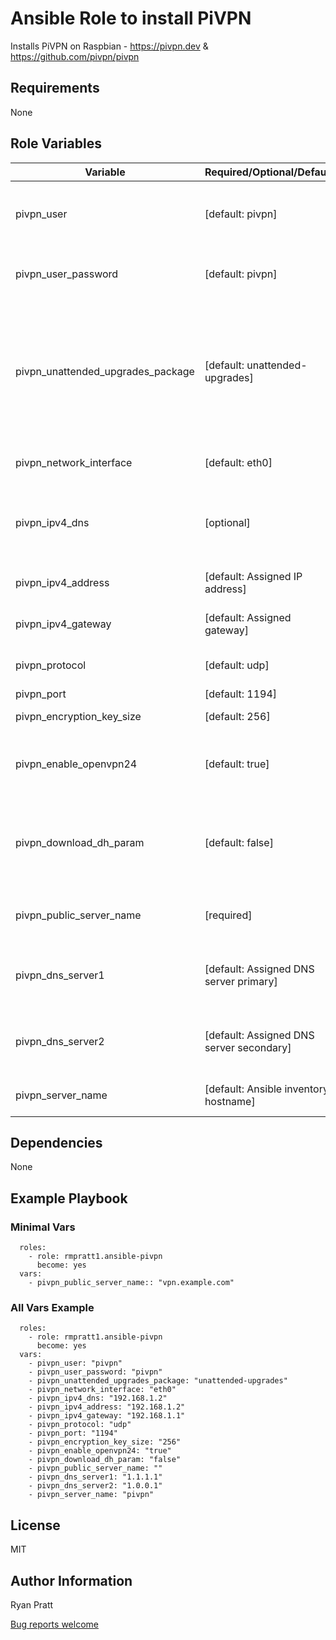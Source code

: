 Ansible Role to install PiVPN
=========

Installs PiVPN on Raspbian - https://pivpn.dev & https://github.com/pivpn/pivpn

Requirements
------------

None

Role Variables
--------------

Variable | Required/Optional/Default | Description
--- | --- | ---
pivpn_user | [default: pivpn] | System user for OpenVPN profile outputs
pivpn_user_password | [default: pivpn] | System password for pivpn_user
pivpn_unattended_upgrades_package | [default: unattended-upgrades] | Perform automated system updates, empty string to not install and configure upgrade system
pivpn_network_interface | [default: eth0] | The named network interface
pivpn_ipv4_dns | [optional] | The primary DNS server for this host to lookup host info
pivpn_ipv4_address | [default: Assigned IP address] | The IPv4 address of this host
pivpn_ipv4_gateway | [default: Assigned gateway] | The IPv4 gateway for this host
pivpn_protocol | [default: udp] | Protocol to use (upd/tcp)
pivpn_port | [default: 1194] | Port to use
pivpn_encryption_key_size | [default: 256] | Encryption key size
pivpn_enable_openvpn24 | [default: true] | Enables using OpenVPN 2.4 algorithms
pivpn_download_dh_param | [default: false] | Download the Diffie–Hellman prime rather than generating it.
pivpn_public_server_name | [required] |The public IP address or URL for the server
pivpn_dns_server1 | [default: Assigned DNS server primary] | The primary DNS server for clients to utilize.
pivpn_dns_server2 | [default: Assigned DNS server secondary] | The secondary DNS server for clients to utilize.
pivpn_server_name | [default: Ansible inventory hostname] | The hostname of this host

Dependencies
------------

None

Example Playbook
----------------

### Minimal Vars

```- hosts: piholes
  roles:
    - role: rmpratt1.ansible-pivpn
      become: yes
  vars:
    - pivpn_public_server_name:: "vpn.example.com"
```

### All Vars Example

```- hosts: piholes
  roles:
    - role: rmpratt1.ansible-pivpn
      become: yes
  vars:
    - pivpn_user: "pivpn"
    - pivpn_user_password: "pivpn"
    - pivpn_unattended_upgrades_package: "unattended-upgrades"
    - pivpn_network_interface: "eth0"
    - pivpn_ipv4_dns: "192.168.1.2"
    - pivpn_ipv4_address: "192.168.1.2"
    - pivpn_ipv4_gateway: "192.168.1.1"
    - pivpn_protocol: "udp"
    - pivpn_port: "1194"
    - pivpn_encryption_key_size: "256"
    - pivpn_enable_openvpn24: "true"
    - pivpn_download_dh_param: "false"
    - pivpn_public_server_name: ""
    - pivpn_dns_server1: "1.1.1.1"
    - pivpn_dns_server2: "1.0.0.1"
    - pivpn_server_name: "pivpn"
```

License
-------

MIT

Author Information
------------------

Ryan Pratt

[Bug reports welcome](https://github.com/rmpratt1/ansible-pivpn/issues)
